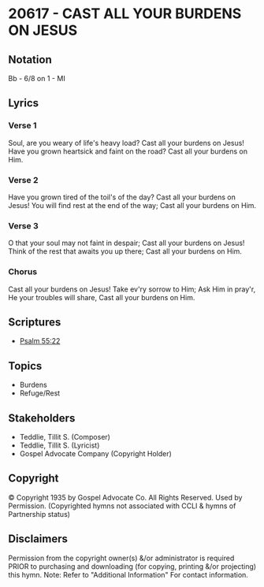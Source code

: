 # 20617 - CAST ALL YOUR BURDENS ON JESUS

## Notation

Bb - 6/8 on 1 - MI

## Lyrics

### Verse 1

Soul, are you weary of life's heavy load? Cast all your burdens on Jesus! Have you grown heartsick and faint on the road? Cast all your burdens on Him.

### Verse 2

Have you grown tired of the toil's of the day? Cast all your burdens on Jesus! You will find rest at the end of the way; Cast all your burdens on Him.

### Verse 3

O that your soul may not faint in despair; Cast all your burdens on Jesus! Think of the rest that awaits you up there; Cast all your burdens on Him.

### Chorus

Cast all your burdens on Jesus! Take ev'ry sorrow to Him; Ask Him in pray'r, He your troubles will share, Cast all your burdens on Him.


## Scriptures

- [Psalm 55:22](https://www.biblegateway.com/passage/?search=Psalm%2055%3A22)

## Topics

- Burdens
- Refuge/Rest

## Stakeholders

- Teddlie, Tillit S. (Composer)
- Teddlie, Tillit S. (Lyricist)
- Gospel Advocate Company (Copyright Holder)

## Copyright

© Copyright 1935 by Gospel Advocate Co. All Rights Reserved. Used by Permission.
(Copyrighted hymns not associated with CCLI & hymns of Partnership status)

## Disclaimers

Permission from the copyright owner(s) &/or administrator is required PRIOR to purchasing and downloading (for copying, printing &/or projecting) this hymn.
Note: Refer to "Additional Information" For contact information.


